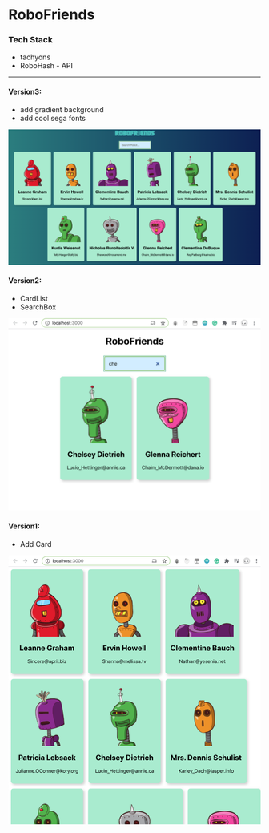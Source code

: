# RoboFriends

### Tech Stack

- tachyons
- RoboHash - API



------

#### Version3:

- add gradient background
- add cool sega fonts

![3](demo_images/3.png)

#### Version2:

- CardList
- SearchBox

![2](demo_images/2.png)

#### Version1:

- Add Card

![1](demo_images/1.png)

